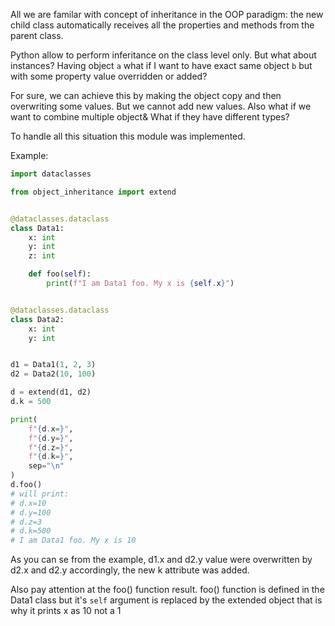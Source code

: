 All we are familar with concept of inheritance in the OOP paradigm:
the new child class automatically receives all the properties and methods from the parent class.

Python allow to perform inferitance on the class level only. But what about instances?
Having object `a` what if I want to have exact same object `b` but with some property value overridden or added?

For sure, we can achieve this by making the object copy and then overwriting some values.
But we cannot add new values.
Also what if we want to combine multiple object& What if they have different types?

To handle all this situation this module was implemented.

Example:

```python
import dataclasses

from object_inheritance import extend


@dataclasses.dataclass
class Data1:
    x: int
    y: int
    z: int

    def foo(self):
        print(f"I am Data1 foo. My x is {self.x}")


@dataclasses.dataclass
class Data2:
    x: int
    y: int


d1 = Data1(1, 2, 3)
d2 = Data2(10, 100)

d = extend(d1, d2)
d.k = 500

print(
    f"{d.x=}",
    f"{d.y=}",
    f"{d.z=}",
    f"{d.k=}",
    sep="\n"
)
d.foo()
# will print:
# d.x=10
# d.y=100
# d.z=3
# d.k=500
# I am Data1 foo. My x is 10
```

As you can se from the example, d1.x and d2.y value were overwritten by d2.x and d2.y accordingly, the new k attribute
was added.

Also pay attention at the foo() function result. foo() function is defined in the Data1 class but it's `self` argument
is replaced by the
extended object that is why it prints x as 10 not a 1
